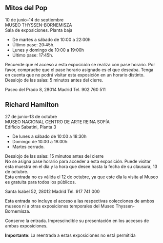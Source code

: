 <section id="exhibitions">
  <div class="container inner-sm">
    <div class="row animate">
      <div class="col-sm-6 inner-bottom-sm">
        <h2>Mitos del Pop </h2>
        <p>10 de junio–14 de septiembre <br>
          MUSEO THYSSEN-BORNEMISZA <br>
          Sala de exposiciones. Planta baja
        </p>
        <ul class="list-unstyled text-small">
          <li>De martes a sábado de 10:00 a 22:00h</li>
          <li>Último pase: 20:45h.</li>
          <li>Lunes y domingo de 10:00 a 19:00h</li>
          <li>Último pase: 17:45h.</li>
        </ul>
        <p class="text-small">Recuerde que el acceso a esta exposición se realiza con pase horario. Por favor, compruebe que el pase horario asignado es el que deseaba. Tenga en cuenta que no podrá visitar esta exposición en un horario distinto. <br>Desalojo de las salas: 5 minutos antes del cierre.</p>
        <p>Paseo del Prado 8, 28014 Madrid Tel. 902 760 511</p>      
      </div>
      <div class="col-sm-6 inner-bottom-sm">
        <h2>Richard Hamilton</h2>
        <p>27 de junio–13 de octubre <br>
          MUSEO NACIONAL CENTRO DE ARTE REINA SOFÍA <br>
          Edificio Sabatini, Planta 3</p>
        <ul class="list-unstyled text-small">
          <li>De lunes a sábado de 10:00 a 18:30h</li>
          <li>Domingo de 10:00 a 19:00h</li>
          <li>Martes cerrado.</li>
        </ul>
        <p class="text-small">Desalojo de las salas: 15 minutos antes del cierre<br>
          No se asigna pase horario para acceder a esta exposición. Puede visitar esta muestra en el día y la hora que desee hasta la fecha de su clausura, 13 de octubre.<br>
          Esta entrada no es válida el 12 de octubre, ya que este día la visita al Museo es gratuita para todos los públicos.</p>
        <p>Santa Isabel 52, 28012 Madrid Tel. 917 741 000</p>
      </div> 
    </div>
    <div class="light-bg">
      <div class="row">
        <div class="col-sm-6 inner-bottom-xs">
          <p>Esta entrada no incluye el acceso a las respectivas colecciones de ambos museos ni a otras exposiciones temporales del Museo Thyssen-Bornemisza.</p>
        </div>
        <div class="col-sm-6 inner-bottom-xs">
          <p>Conserve la entrada. Imprescindible su presentación en los accesos de ambas exposiciones.</p> 
        </div>
      </div>
      <p><strong>Importante</strong>: La reentrada a estas exposiciones no está permitida</p>
    </div>
  </div>
</section>